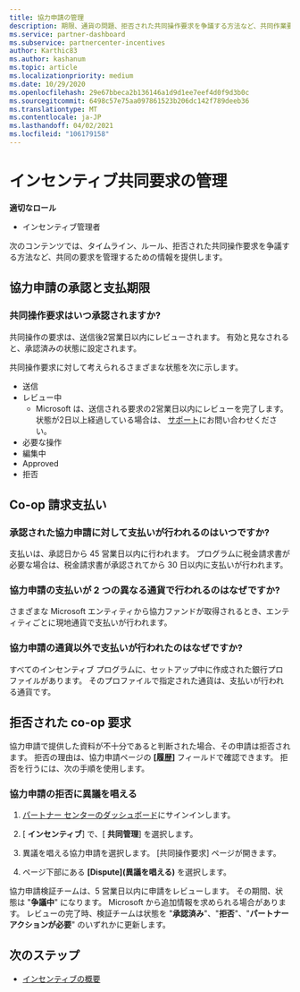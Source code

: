 ```yaml
---
title: 協力申請の管理
description: 期限、通貨の問題、拒否された共同操作要求を争議する方法など、共同作業要求プロセスについて理解します。
ms.service: partner-dashboard
ms.subservice: partnercenter-incentives
author: Karthic83
ms.author: kashanum
ms.topic: article
ms.localizationpriority: medium
ms.date: 10/29/2020
ms.openlocfilehash: 29e67bbeca2b136146a1d9d1ee7eef4d0f9d3b0c
ms.sourcegitcommit: 6498c57e75aa097861523b206dc142f789deeb36
ms.translationtype: MT
ms.contentlocale: ja-JP
ms.lasthandoff: 04/02/2021
ms.locfileid: "106179158"
---
```

# <a name="manage-incentives-co-op-claims"></a>インセンティブ共同要求の管理

**適切なロール**

- インセンティブ管理者

次のコンテンツでは、タイムライン、ルール、拒否された共同操作要求を争議する方法など、共同の要求を管理するための情報を提供します。

## <a name="co-op-claims-approval-and-payment-deadlines"></a>協力申請の承認と支払期限

### <a name="when-will-my-co-op-claim-be-approved"></a>共同操作要求はいつ承認されますか?

共同操作の要求は、送信後2営業日以内にレビューされます。 有効と見なされると、承認済みの状態に設定されます。  

共同操作要求に対して考えられるさまざまな状態を次に示します。

- 送信
- レビュー中
  - Microsoft は、送信される要求の2営業日以内にレビューを完了します。 状態が2日以上経過している場合は、 [サポート](https://partner.microsoft.com/dashboard/support/incentives/servicerequests?category=incentives)にお問い合わせください。
- 必要な操作
- 編集中
- Approved
- 拒否

## <a name="co-op-claim-payments"></a>Co-op 請求支払い

### <a name="when-will-i-get-the-payment-for-the-approved-co-op-claim"></a>承認された協力申請に対して支払いが行われるのはいつですか?

支払いは、承認日から 45 営業日以内に行われます。 プログラムに税金請求書が必要な場合は、税金請求書が承認されてから 30 日以内に支払いが行われます。

### <a name="why-are-my-co-op-claim-payments-made-in-two-different-currencies"></a>協力申請の支払いが 2 つの異なる通貨で行われるのはなぜですか?

さまざまな Microsoft エンティティから協力ファンドが取得されるとき、エンティティごとに現地通貨で支払いが行われます。  

### <a name="why-was-i-paid-in-a-currency-other-than-my-co-op-claim-currency"></a>協力申請の通貨以外で支払いが行われたのはなぜですか?

すべてのインセンティブ プログラムに、セットアップ中に作成された銀行プロファイルがあります。 そのプロファイルで指定された通貨は、支払いが行われる通貨です。

## <a name="rejected-co-op-claims"></a>拒否された co-op 要求

協力申請で提供した資料が不十分であると判断された場合、その申請は拒否されます。 拒否の理由は、協力申請ページの **[履歴]** フィールドで確認できます。 拒否を行うには、次の手順を使用します。

### <a name="dispute-a-rejected-co-op-claim"></a>協力申請の拒否に異議を唱える

1. [パートナー センターのダッシュボード](https://partner.microsoft.com/dashboard/)にサインインします。

2. [ **インセンティブ**] で、[ **共同管理**] を選択します。

3. 異議を唱える協力申請を選択します。 [共同操作要求] ページが開きます。

4. ページ下部にある **[Dispute]\(異議を唱える\)** を選択します。

協力申請検証チームは、5 営業日以内に申請をレビューします。 その期間、状態は "**争議中**" になります。 Microsoft から追加情報を求められる場合があります。 レビューの完了時、検証チームは状態を "**承認済み**"、"**拒否**"、"**パートナー アクションが必要**" のいずれかに更新します。

## <a name="next-steps"></a>次のステップ

- [インセンティブの概要](incentives-get-started-intro.md)
